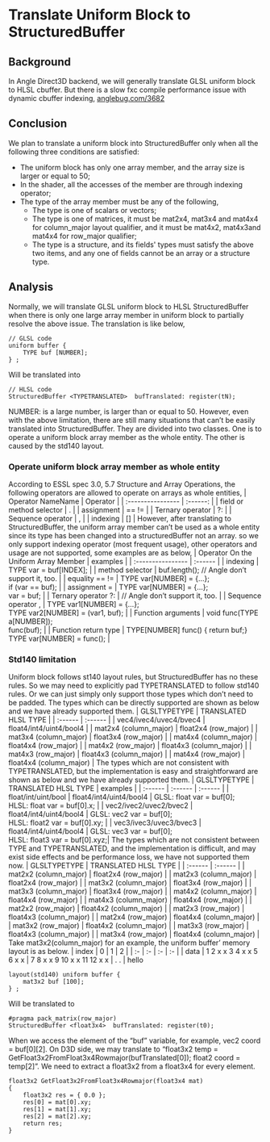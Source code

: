 # Translate Uniform Block to StructuredBuffer
## Background
In Angle Direct3D backend, we will generally translate GLSL uniform block to HLSL cbuffer. But there is a slow fxc compile performance issue with dynamic cbuffer indexing, [anglebug.com/3682](https://bugs.chromium.org/p/angleproject/issues/detail?id=3682)
## Conclusion
We plan to translate a uniform block into StructuredBuffer only when all the following three conditions are satisfied:
* The uniform block has only one array member, and the array size is larger or equal to 50;
* In the shader, all the accesses of the member are through indexing operator;
* The type of the array member must be any of the following,
  * The type is one of scalars or vectors;
  * The type is one of matrices, it must be mat2x4, mat3x4 and mat4x4 for column_major layout qualifier, and it must be mat4x2, mat4x3and mat4x4 for row_major qualifier;
  * The type is a structure, and its fields' types must satisfy the above two items, and any one of fields cannot be an array or a structure type.
## Analysis
Normally, we will translate GLSL uniform block to HLSL StructuredBuffer when there is only one large array member in uniform block to partially resolve the above issue. The translation is like below,
```
// GLSL code
uniform buffer {
	TYPE buf [NUMBER];
} ;
```
Will be translated into
```
// HLSL code
StructuredBuffer <TYPETRANSLATED>  bufTranslated: register(tN);
```
NUMBER: is a large number, is larger than or equal to 50.
However, even with the above limitation, there are still many situations that can’t be easily translated into StructuredBuffer. They are divided into two classes. One is to operate a uniform block array member as the whole entity. The other is caused by the std140 layout.
### Operate uniform block array member as whole entity
According to ESSL spec 3.0, 5.7 Structure and Array Operations,  the following operators are allowed to operate on arrays as whole entities,
|  Operator NameName         |    Operator    |
|  :----------------         |    :------:    |
|  field or method selector  |        .       |
|  assignment                |     ==  !=     |
|  Ternary operator          |       ?:       |
|  Sequence operator         |       ,        |
|  indexing                  |       []       |
However, after translating to StructuredBuffer, the uniform array member can’t be used as a whole entity since its type has been changed into a structuredBuffer not an array.
so we only support  indexing operator (most frequent usage), other operators and usage are not supported, some examples are as below,
|    Operator On the Uniform Array Member    |         examples          |
|              :----------------             |         :------           |
|    indexing                                |   TYPE var = buf[INDEX];  |
|    method selector                         |   buf.length();   // Angle don’t support it, too. |
|    equality == !=                          |   TYPE var[NUMBER] = {…}; <br> if (var == buf);   |
|    assignment =                            |   TYPE var[NUMBER] = {…}; <br> var = buf;         |
|    Ternary operator ?:                     |   // Angle don’t support it, too.                 |
|    Sequence operator ,                     |   TYPE var1[NUMBER] = {…}; <br> TYPE var2[NUMBER] = (var1, buf);      |
|    Function arguments                      |   void func(TYPE a[NUMBER]); <br> func(buf);                          |
|    Function return type                    |   TYPE[NUMBER] func() { return buf;}  <br> TYPE var[NUMBER] = func(); |
### Std140 limitation
Uniform block follows st140 layout rules, but StructuredBuffer has no these rules. So we may need to explicitly pad TYPETRANSLATED to follow std140 rules. Or we can just simply only support those types which don’t need to be padded.
The types which can be directly supported are shown as below and we have already supported them.
|         GLSLTYPETYPE       |     TRANSLATED HLSL TYPE      |
|         :------            |          :------              |
|   vec4/ivec4/uvec4/bvec4   |     float4/int4/uint4/bool4   |
|   mat2x4 (column_major)    |     float2x4 (row_major)      |
|   mat3x4 (column_major)    |     float3x4 (row_major)      |
|   mat4x4 (column_major)    |     float4x4 (row_major)      |
|   mat4x2 (row_major)       |     float4x3 (column_major)   |
|   mat4x3 (row_major)       |     float4x3 (column_major)   |
|   mat4x4 (row_major)       |     float4x4 (column_major)   |
The types which are not consistent with TYPETRANSLATED, but the implementation is easy and straightforward are shown as below and we have already supported them.
|         GLSLTYPETYPE       |     TRANSLATED HLSL TYPE      |     examples        |
|         :------            |          :------              |     :------         |
|   float/int/uint/bool      |     float4/int4/uint4/bool4   | GLSL: float var = buf[0]; <br> HLSL: float var = buf[0].x;  |
|   vec2/ivec2/uvec2/bvec2   |     float4/int4/uint4/bool4   | GLSL: vec2 var = buf[0]; <br> HLSL: float2 var = buf[0].xy; |
|   vec3/ivec3/uvec3/bvec3   |     float4/int4/uint4/bool4   | GLSL: vec3 var = buf[0]; <br> HLSL: float3 var = buf[0].xyz;|
The types which are not consistent between TYPE and TYPETRANSLATED, and the implementation is difficult, and may exist side effects and be performance loss, we have not supported them now.
|         GLSLTYPETYPE       |     TRANSLATED HLSL TYPE      |
|         :------            |          :------              |
|   mat2x2 (column_major)    |     float2x4 (row_major)      |
|   mat2x3 (column_major)    |     float2x4 (row_major)      |
|   mat3x2 (column_major)    |     float3x4 (row_major)      |
|   mat3x3 (column_major)    |     float3x4 (row_major)      |
|   mat4x2 (column_major)    |     float4x4 (row_major)      |
|   mat4x3 (column_major)    |     float4x4 (row_major)      |
|   mat2x2 (row_major)       |     float4x2 (column_major)   |
|   mat2x3 (row_major)       |     float4x3 (column_major)   |
|   mat2x4 (row_major)       |     float4x4 (column_major)   |
|   mat3x2 (row_major)       |     float4x2 (column_major)   |
|   mat3x3 (row_major)       |     float4x3 (column_major)   |
|   mat3x4 (row_major)       |     float4x4 (column_major)   |
Take mat3x2(column_major) for an example, the uniform buffer’ memory layout is as below.
| index | 0                       | 1                          | 2   |
| :-    | :-                      | :-                         | :-  |
| data  | 1 2 x x 3 4 x x 5 6 x x | 7 8 x x 9 10 x x 11 12 x x | . . |
hello<br>
```
layout(std140) uniform buffer {
	mat3x2 buf [100];
} ;
```
Will be translated to
```
#pragma pack_matrix(row_major)
StructuredBuffer <float3x4>  bufTranslated: register(t0);
```
When we access the element of the “buf” variable, for example, vec2 coord = buf[0][2]. On D3D side, we may translate to “float3x2 temp = GetFloat3x2FromFloat3x4Rowmajor(bufTranslated[0]); float2 coord = temp[2]”. We need to extract a float3x2 from a float3x4 for every element.
```
float3x2 GetFloat3x2FromFloat3x4Rowmajor(float3x4 mat)
{
    float3x2 res = { 0.0 };
    res[0] = mat[0].xy;
    res[1] = mat[1].xy;
    res[2] = mat[2].xy;
    return res;
}
```

